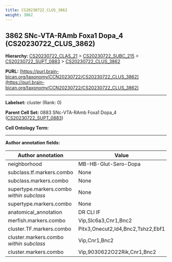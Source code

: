 ```yaml
---
title: CS20230722_CLUS_3862
weight: 3862
---
```

## 3862 SNc-VTA-RAmb Foxa1 Dopa_4 (CS20230722_CLUS_3862)
<b>Hierarchy: </b>
[CS20230722_CLAS_21](../CS20230722_CLAS_21) >
[CS20230722_SUBC_215](../CS20230722_SUBC_215) >
[CS20230722_SUPT_0883](../CS20230722_SUPT_0883) >
[CS20230722_CLUS_3862](../CS20230722_CLUS_3862)

**PURL:** [https://purl.brain-bican.org/taxonomy/CCN20230722/CS20230722_CLUS_3862](https://purl.brain-bican.org/taxonomy/CCN20230722/CS20230722_CLUS_3862)

---


**Labelset:** cluster (Rank: 0)

**Parent Cell Set:** 0883 SNc-VTA-RAmb Foxa1 Dopa_4 ([CS20230722_SUPT_0883](../CS20230722_SUPT_0883))



**Cell Ontology Term:** 

[MARKER GENES.]: #


---

[TRANSFERRED ANNOTATIONS.]: #


[AUTHOR ANNOTATION FIELDS.]: #


**Author annotation fields:**

| Author annotation | Value |
|-------------------|-------|
|neighborhood|MB-HB-Glut-Sero-Dopa|
|subclass.tf.markers.combo|None|
|subclass.markers.combo|None|
|supertype.markers.combo _within subclass_|None|
|supertype.markers.combo|None|
|anatomical_annotation|DR CLI IF|
|merfish.markers.combo|Vip,Slc6a3,Cnr1,Bnc2|
|cluster.TF.markers.combo|Pitx3,Onecut2,Id4,Bnc2,Tshz2,Ebf1|
|cluster.markers.combo _within subclass_|Vip,Cnr1,Bnc2|
|cluster.markers.combo|Vip,9030622O22Rik,Cnr1,Bnc2|
